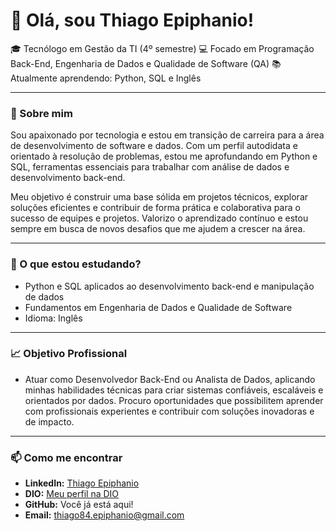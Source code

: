 # 👋 Olá, sou Thiago Epiphanio! 
🎓 Tecnólogo em Gestão da TI (4º semestre) 
💻 Focado em Programação Back-End, Engenharia de Dados e Qualidade de Software (QA) 
📚 Atualmente aprendendo: Python, SQL e Inglês  

---

### 🚀 Sobre mim
Sou apaixonado por tecnologia e estou em transição de carreira para a área de desenvolvimento de software e dados. Com um perfil autodidata e orientado à resolução de problemas, estou me aprofundando em Python e SQL, ferramentas essenciais para trabalhar com análise de dados e desenvolvimento back-end.

Meu objetivo é construir uma base sólida em projetos técnicos, explorar soluções eficientes e contribuir de forma prática e colaborativa para o sucesso de equipes e projetos. Valorizo o aprendizado contínuo e estou sempre em busca de novos desafios que me ajudem a crescer na área.

---

### 🌱 O que estou estudando?
- Python e SQL aplicados ao desenvolvimento back-end e manipulação de dados
- Fundamentos em Engenharia de Dados e Qualidade de Software
- Idioma: Inglês

---

### 📈 Objetivo Profissional
- Atuar como Desenvolvedor Back-End ou Analista de Dados, aplicando minhas habilidades técnicas para criar sistemas confiáveis, escaláveis e orientados por dados. Procuro oportunidades que possibilitem aprender com profissionais experientes e contribuir com soluções inovadoras e de impacto.

---

### 📫 Como me encontrar  
- **LinkedIn:** [Thiago Epiphanio](https://www.linkedin.com/in/thiago-epiphanio-da-silva-18319396/)  
- **DIO:** [Meu perfil na DIO](https://www.dio.me/users/thiago84_epiphanio)  
- **GitHub:** Você já está aqui!
- **Email:** thiago84.epiphanio@gmail.com
